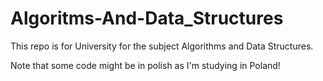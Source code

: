 # Algoritms-And-Data_Structures
 This repo is for University for the subject Algorithms and Data Structures.

 Note that some code might be in polish as I'm studying in Poland!
